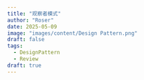 ```yaml
---
title: "观察者模式"
author: "Roser"
date: 2025-05-09
image: "images/content/Design Pattern.png"
draft: false
tags:
  - DesignPattern
  - Review
draft: true
---
```

